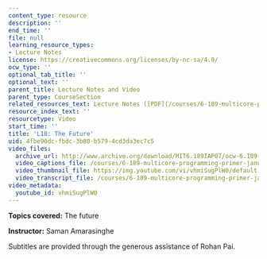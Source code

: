 ```yaml
---
content_type: resource
description: ''
end_time: ''
file: null
learning_resource_types:
- Lecture Notes
license: https://creativecommons.org/licenses/by-nc-sa/4.0/
ocw_type: ''
optional_tab_title: ''
optional_text: ''
parent_title: Lecture Notes and Video
parent_type: CourseSection
related_resources_text: Lecture Notes ([PDF](/courses/6-189-multicore-programming-primer-january-iap-2007/resources/lec18future))
resource_index_text: ''
resourcetype: Video
start_time: ''
title: 'L18: The Future'
uid: 4fbe90dc-fbdc-3b80-b579-4cd3da3ec7c5
video_files:
  archive_url: http://www.archive.org/download/MIT6.189IAP07/ocw-6.189-iap07-lec18_300k.mp4
  video_captions_file: /courses/6-189-multicore-programming-primer-january-iap-2007/afc93a23dc5c55a0a4717793f1b285ec_vhmiSugPlW0.vtt
  video_thumbnail_file: https://img.youtube.com/vi/vhmiSugPlW0/default.jpg
  video_transcript_file: /courses/6-189-multicore-programming-primer-january-iap-2007/265d09ae743293c6f9e1759caa26cdcd_vhmiSugPlW0.pdf
video_metadata:
  youtube_id: vhmiSugPlW0
---
```


**Topics covered:** The future

**Instructor:** Saman Amarasinghe

Subtitles are provided through the generous assistance of Rohan Pai.

